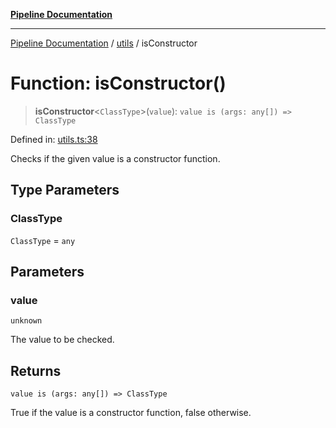 [**Pipeline Documentation**](../../README.md)

***

[Pipeline Documentation](../../README.md) / [utils](../README.md) / isConstructor

# Function: isConstructor()

> **isConstructor**\<`ClassType`\>(`value`): `value is (args: any[]) => ClassType`

Defined in: [utils.ts:38](https://github.com/stonemjs/pipeline/blob/2eff0e8e1fb564de78ed833206823c91f7932eb4/src/utils.ts#L38)

Checks if the given value is a constructor function.

## Type Parameters

### ClassType

`ClassType` = `any`

## Parameters

### value

`unknown`

The value to be checked.

## Returns

`value is (args: any[]) => ClassType`

True if the value is a constructor function, false otherwise.
